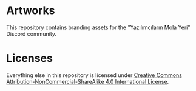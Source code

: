 # Artworks

This repository contains branding assets for the "Yazılımcıların Mola Yeri" Discord community.

# Licenses

Everything else in this repository is licensed under [Creative Commons Attribution-NonCommercial-ShareAlike 4.0 International License](https://creativecommons.org/licenses/by-nc-sa/4.0/).